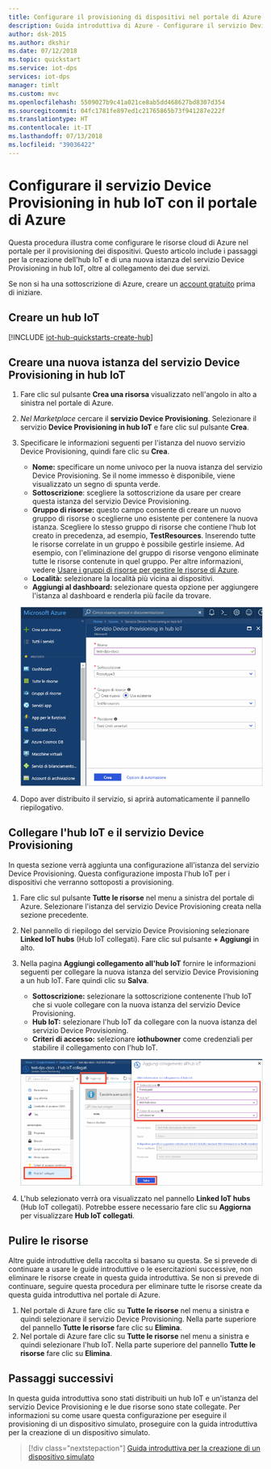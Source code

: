 ```yaml
---
title: Configurare il provisioning di dispositivi nel portale di Azure | Microsoft Docs
description: Guida introduttiva di Azure - Configurare il servizio Device Provisioning in hub IoT di Azure nel portale di Azure
author: dsk-2015
ms.author: dkshir
ms.date: 07/12/2018
ms.topic: quickstart
ms.service: iot-dps
services: iot-dps
manager: timlt
ms.custom: mvc
ms.openlocfilehash: 5509027b9c41a021ce8ab5dd468627bd8307d354
ms.sourcegitcommit: 04fc1781fe897ed1c21765865b73f941287e222f
ms.translationtype: HT
ms.contentlocale: it-IT
ms.lasthandoff: 07/13/2018
ms.locfileid: "39036422"
---
```

# <a name="set-up-the-iot-hub-device-provisioning-service-with-the-azure-portal"></a>Configurare il servizio Device Provisioning in hub IoT con il portale di Azure

Questa procedura illustra come configurare le risorse cloud di Azure nel portale per il provisioning dei dispositivi. Questo articolo include i passaggi per la creazione dell'hub IoT e di una nuova istanza del servizio Device Provisioning in hub IoT, oltre al collegamento dei due servizi. 

Se non si ha una sottoscrizione di Azure, creare un [account gratuito](https://azure.microsoft.com/free/?WT.mc_id=A261C142F) prima di iniziare.


## <a name="create-an-iot-hub"></a>Creare un hub IoT

[!INCLUDE [iot-hub-quickstarts-create-hub](../../includes/iot-hub-quickstarts-create-hub.md)]


## <a name="create-a-new-instance-for-the-iot-hub-device-provisioning-service"></a>Creare una nuova istanza del servizio Device Provisioning in hub IoT

1. Fare clic sul pulsante **Crea una risorsa** visualizzato nell'angolo in alto a sinistra nel portale di Azure.

2. *Nel Marketplace* cercare il **servizio Device Provisioning**. Selezionare il servizio **Device Provisioning in hub IoT** e fare clic sul pulsante **Crea**. 

3. Specificare le informazioni seguenti per l'istanza del nuovo servizio Device Provisioning, quindi fare clic su **Crea**.

    * **Nome:** specificare un nome univoco per la nuova istanza del servizio Device Provisioning. Se il nome immesso è disponibile, viene visualizzato un segno di spunta verde.
    * **Sottoscrizione**: scegliere la sottoscrizione da usare per creare questa istanza del servizio Device Provisioning.
    * **Gruppo di risorse:** questo campo consente di creare un nuovo gruppo di risorse o sceglierne uno esistente per contenere la nuova istanza. Scegliere lo stesso gruppo di risorse che contiene l'hub Iot creato in precedenza, ad esempio, **TestResources**. Inserendo tutte le risorse correlate in un gruppo è possibile gestirle insieme. Ad esempio, con l'eliminazione del gruppo di risorse vengono eliminate tutte le risorse contenute in quel gruppo. Per altre informazioni, vedere [Usare i gruppi di risorse per gestire le risorse di Azure](../azure-resource-manager/resource-group-portal.md).
    * **Località:** selezionare la località più vicina ai dispositivi.
    * **Aggiungi al dashboard:** selezionare questa opzione per aggiungere l'istanza al dashboard e renderla più facile da trovare.

    ![Immettere le informazioni di base sull'istanza del servizio Device Provisioning nel pannello del portale](./media/quick-setup-auto-provision/create-iot-dps-portal.png)  

4. Dopo aver distribuito il servizio, si aprirà automaticamente il pannello riepilogativo.


## <a name="link-the-iot-hub-and-your-device-provisioning-service"></a>Collegare l'hub IoT e il servizio Device Provisioning

In questa sezione verrà aggiunta una configurazione all'istanza del servizio Device Provisioning. Questa configurazione imposta l'hub IoT per i dispositivi che verranno sottoposti a provisioning.

1. Fare clic sul pulsante **Tutte le risorse** nel menu a sinistra del portale di Azure. Selezionare l'istanza del servizio Device Provisioning creata nella sezione precedente.  

2. Nel pannello di riepilogo del servizio Device Provisioning selezionare **Linked IoT hubs** (Hub IoT collegati). Fare clic sul pulsante **+ Aggiungi** in alto. 

3. Nella pagina **Aggiungi collegamento all'hub IoT** fornire le informazioni seguenti per collegare la nuova istanza del servizio Device Provisioning a un hub IoT. Fare quindi clic su **Salva**. 

    * **Sottoscrizione:**  selezionare la sottoscrizione contenente l'hub IoT che si vuole collegare con la nuova istanza del servizio Device Provisioning.
    * **Hub IoT:** selezionare l'hub IoT da collegare con la nuova istanza del servizio Device Provisioning.
    * **Criteri di accesso:** selezionare **iothubowner** come credenziali per stabilire il collegamento con l'hub IoT.  

    ![Collegare il nome dell'hub all'istanza del servizio Device Provisioning nel pannello del portale](./media/quick-setup-auto-provision/link-iot-hub-to-dps-portal.png)  

3. L'hub selezionato verrà ora visualizzato nel pannello **Linked IoT hubs** (Hub IoT collegati). Potrebbe essere necessario fare clic su **Aggiorna** per visualizzare **Hub IoT collegati**.



## <a name="clean-up-resources"></a>Pulire le risorse

Altre guide introduttive della raccolta si basano su questa. Se si prevede di continuare a usare le guide introduttive o le esercitazioni successive, non eliminare le risorse create in questa guida introduttiva. Se non si prevede di continuare, seguire questa procedura per eliminare tutte le risorse create da questa guida introduttiva nel portale di Azure.

1. Nel portale di Azure fare clic su **Tutte le risorse** nel menu a sinistra e quindi selezionare il servizio Device Provisioning. Nella parte superiore del pannello **Tutte le risorse** fare clic su **Elimina**.  
2. Nel portale di Azure fare clic su **Tutte le risorse** nel menu a sinistra e quindi selezionare l'hub IoT. Nella parte superiore del pannello **Tutte le risorse** fare clic su **Elimina**.  

## <a name="next-steps"></a>Passaggi successivi

In questa guida introduttiva sono stati distribuiti un hub IoT e un'istanza del servizio Device Provisioning e le due risorse sono state collegate. Per informazioni su come usare questa configurazione per eseguire il provisioning di un dispositivo simulato, proseguire con la guida introduttiva per la creazione di un dispositivo simulato.

> [!div class="nextstepaction"]
> [Guida introduttiva per la creazione di un dispositivo simulato](./quick-create-simulated-device.md)
